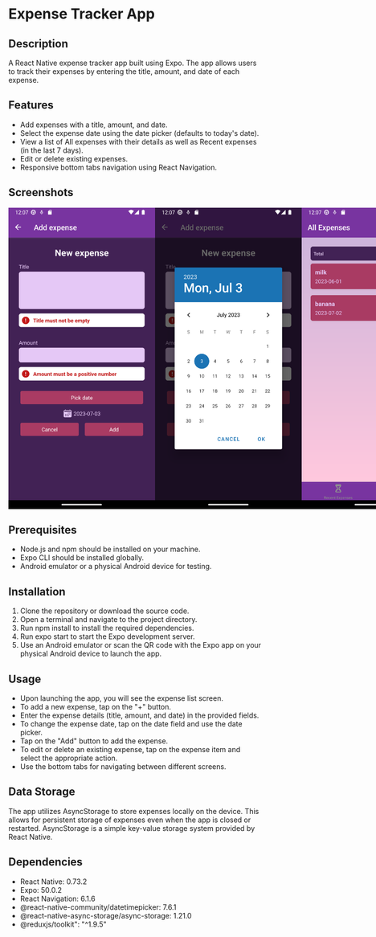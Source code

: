 # Expense Tracker App

## Description
A React Native expense tracker app built using Expo. The app allows users to track their expenses by entering the title, amount, and date of each expense.

## Features
- Add expenses with a title, amount, and date.
- Select the expense date using the date picker (defaults to today's date).
- View a list of All expenses with their details as well as Recent expenses (in the last 7 days).
- Edit or delete existing expenses.
- Responsive bottom tabs navigation using React Navigation.

## Screenshots
<div style="display: flex;">
  <img src="assets/screenshots/Screenshot_4.png" width="300" height="600">
  <img src="assets/screenshots/Screenshot_1.png" width="300" height="600">
  <img src="assets/screenshots/Screenshot_2.png" width="300" height="600">
  <img src="assets/screenshots/Screenshot_3.png" width="300" height="600">  
</div>


## Prerequisites
- Node.js and npm should be installed on your machine.
- Expo CLI should be installed globally.
- Android emulator or a physical Android device for testing.
  
## Installation
1. Clone the repository or download the source code.
2. Open a terminal and navigate to the project directory.
3. Run npm install to install the required dependencies.
4. Run expo start to start the Expo development server.
5. Use an Android emulator or scan the QR code with the Expo app on your physical Android device to launch the app.
   
## Usage
- Upon launching the app, you will see the expense list screen.
- To add a new expense, tap on the "+" button.
- Enter the expense details (title, amount, and date) in the provided fields.
- To change the expense date, tap on the date field and use the date picker.
- Tap on the "Add" button to add the expense.
- To edit or delete an existing expense, tap on the expense item and select the appropriate action.
- Use the bottom tabs for navigating between different screens.

## Data Storage
The app utilizes AsyncStorage to store expenses locally on the device. This allows for persistent storage of expenses even when the app is closed or restarted. AsyncStorage is a simple key-value storage system provided by React Native.
  
## Dependencies
- React Native: 0.73.2
- Expo: 50.0.2
- React Navigation: 6.1.6
- @react-native-community/datetimepicker: 7.6.1
- @react-native-async-storage/async-storage: 1.21.0
- @reduxjs/toolkit": "^1.9.5"
